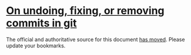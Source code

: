 # [On undoing, fixing, or removing commits in git](http://sethrobertson.github.com/GitFixUm/)

The official and authoritative source for this document [has
moved](http://sethrobertson.github.com/GitFixUm/).  Please update your
bookmarks.
